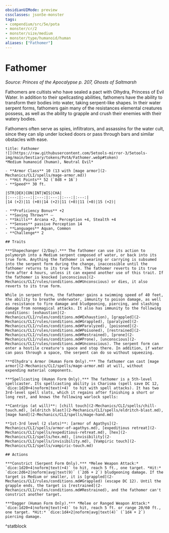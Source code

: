 ```yaml
---
obsidianUIMode: preview
cssclasses: json5e-monster
tags:
- compendium/src/5e/pota
- monster/cr/2
- monster/size/medium
- monster/type/humanoid/human
aliases: ["Fathomer"]
---
```

# Fathomer
*Source: Princes of the Apocalypse p. 207, Ghosts of Saltmarsh*  

Fathomers are cultists who have sealed a pact with Olhydra, Princess of Evil Water. In addition to their spellcasting abilities, fathomers have the ability to transform their bodies into water, taking serpent-like shapes. In their water serpent forms, fathomers gain many of the resistances elemental creatures possess, as well as the ability to grapple and crush their enemies with their watery bodies.

Fathomers often serve as spies, infiltrators, and assassins for the water cult, since they can slip under locked doors or pass through bars and similar obstacles with ease.

```ad-statblock
title: Fathomer
![](https://raw.githubusercontent.com/5etools-mirror-3/5etools-img/main/bestiary/tokens/PotA/Fathomer.webp#token)
*Medium humanoid (human), Neutral Evil*

- **Armor Class** 10 (13 with [mage armor](2-Mechanics/CLI/spells/mage-armor.md))
- **Hit Points** 52 (`8d8 + 16`)
- **Speed** 30 ft.

|STR|DEX|CON|INT|WIS|CHA|
|:---:|:---:|:---:|:---:|:---:|:---:|
|14 (+2)|11 (+0)|14 (+2)|11 (+0)|11 (+0)|15 (+2)|

- **Proficiency Bonus** +2
- **Saving Throws** ⏤
- **Skills** Arcana +2, Perception +4, Stealth +4
- **Senses** passive Perception 14
- **Languages** Aquan, Common
- **Challenge** 2

## Traits

***Shapechanger (2/Day).*** The fathomer can use its action to polymorph into a Medium serpent composed of water, or back into its true form. Anything the fathomer is wearing or carrying is subsumed into the serpent form during the change, inaccessible until the fathomer returns to its true form. The fathomer reverts to its true form after 4 hours, unless it can expend another use of this trait. If the fathomer is knocked [unconscious](2-Mechanics/CLI/rules/conditions.md#Unconscious) or dies, it also reverts to its true form.

While in serpent form, the fathomer gains a swimming speed of 40 feet, the ability to breathe underwater, immunity to poison damage, as well as resistance to fire damage and bludgeoning, piercing, and slashing damage from nonmagical attacks. It also has immunity to the following conditions: [exhaustion](2-Mechanics/CLI/rules/conditions.md#Exhaustion), [grappled](2-Mechanics/CLI/rules/conditions.md#Grappled), [paralyzed](2-Mechanics/CLI/rules/conditions.md#Paralyzed), [poisoned](2-Mechanics/CLI/rules/conditions.md#Poisoned), [restrained](2-Mechanics/CLI/rules/conditions.md#Restrained), [prone](2-Mechanics/CLI/rules/conditions.md#Prone), [unconscious](2-Mechanics/CLI/rules/conditions.md#Unconscious). The serpent form can enter a hostile creature's space and stop there. In addition, if water can pass through a space, the serpent can do so without squeezing.

***Olhydra's Armor (Human Form Only).*** The fathomer can cast [mage armor](2-Mechanics/CLI/spells/mage-armor.md) at will, without expending material components.

***Spellcasting (Human Form Only).*** The fathomer is a 5th-level spellcaster. Its spellcasting ability is Charisma (spell save DC 12, `dice:1d20+4|noform|text(+4)` to hit with spell attacks). It has two 3rd-level spell slots, which it regains after finishing a short or long rest, and knows the following warlock spells:

**Cantrips (at will)**: [chill touch](2-Mechanics/CLI/spells/chill-touch.md), [eldritch blast](2-Mechanics/CLI/spells/eldritch-blast.md), [mage hand](2-Mechanics/CLI/spells/mage-hand.md)

**1st-3rd level (2 slots)**: [armor of Agathys](2-Mechanics/CLI/spells/armor-of-agathys.md), [expeditious retreat](2-Mechanics/CLI/spells/expeditious-retreat.md), [hex](2-Mechanics/CLI/spells/hex.md), [invisibility](2-Mechanics/CLI/spells/invisibility.md), [Vampiric touch](2-Mechanics/CLI/spells/vampiric-touch.md)

## Actions

***Constrict (Serpent Form Only).*** *Melee Weapon Attack:* `dice:1d20+4|noform|text(+4)` to hit, reach 5 ft., one target. *Hit:* `dice:2d6+2|noform|avg|text(9)` (`2d6 + 2`) bludgeoning damage. If the target is Medium or smaller, it is [grappled](2-Mechanics/CLI/rules/conditions.md#Grappled) (escape DC 12). Until the grapple ends, the target is [restrained](2-Mechanics/CLI/rules/conditions.md#Restrained), and the fathomer can't constrict another target.

***Dagger (Human Form Only).*** *Melee or Ranged Weapon Attack:* `dice:1d20+4|noform|text(+4)` to hit, reach 5 ft. or range 20/60 ft., one target. *Hit:* `dice:1d4+2|noform|avg|text(4)` (`1d4 + 2`) piercing damage.
```
^statblock